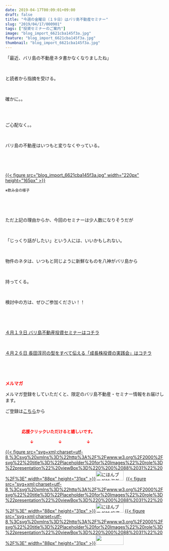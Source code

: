 ```yaml
---
date: 2019-04-17T00:09:01+09:00
draft: false
title: "今週の金曜日（１９日）はバリ島不動産セミナー"
slug: "2019/04/17/000901"
tags: ["投資セミナーのご案内"]
image: "blog_import_6621cba145f3a.jpg"
feature: "blog_import_6621cba145f3a.jpg"
thumbnail: "blog_import_6621cba145f3a.jpg"
---
```

<p>「最近、バリ島の不動産ネタ書かなくなりましたね」</p><p> </p><p>と読者から指摘を受ける。</p><p> </p><p>確かに。。</p><p> </p><p><br/>ご心配なく。。</p><p> </p><p>バリ島の不動産はいつもと変りなくやっている。</p><p> </p><p> </p><p><a href="blog_import_6621cba145f3a.jpg">{{< figure src="blog_import_6621cba145f3a.jpg" width="220px" height="165px" >}}</a></p><p><span style="font-size: 0.83em;">※飲み会の様子</span></p><p> </p><p> </p><p>ただ上記の理由からか、今回のセミナーは少人数になりそうだが</p><p> </p><p>「じっくり話がしたい」という人には、いいかもしれない。</p><p> </p><p>物件のネタは、いつもと同じように新鮮なものを八神がバリ島から</p><p> </p><p>持ってくる。</p><p> </p><p>検討中の方は、ぜひご参加ください！！</p><p> </p><p> </p><p><a href="https://ameblo.jp/baliclub/entry-12450684266.html" target="_blank">４月１９日 バリ島不動産投資セミナーはコチラ</a></p><p> </p><p><a href="https://ameblo.jp/baliclub/entry-12450322392.html" target="_blank">４月２６日 長田淳司の型をすべて伝える「成長株投資の実践会」はコチラ</a></p><p> </p><p> </p><p><span style="font-weight: bold;"><span style="color: rgb(255, 0, 0);">メルマガ</span></span></p><p>メルマガ登録をしていただくと、限定のバリ島不動産・セミナー情報をお届けします。</p><p>ご登録は<a href="f9eeVI" target="_blank">こちら</a>から</p><p style="text-align: center;"> </p><p><font color="#ff0000" size="2"><strong>　　　　応援クリックいただけると嬉しいです。</strong></font></p><p><font color="#ff0000" size="2"><strong>　　　　　　↓　　　　　　↓　　　　　　↓</strong></font></p><p><a href="ranking.html?p_cid=01260127" id="&amp;blogmura_banner">{{< figure src="svg+xml;charset=utf-8,%3Csvg%20xmlns%3D%22http%3A%2F%2Fwww.w3.org%2F2000%2Fsvg%22%20title%3D%22Placeholder%20for%20Images%22%20role%3D%22presentation%22%20viewBox%3D%220%200%2088%2031%22%20%2F%3E" width="88px" height="31px" >}}<noscript><img alt="にほんブログ村 海外生活ブログ バリ島情報へ" border="0" height="31" src="//overseas.blogmura.com/bali/img/bali88_31.gif" width="88"></noscript></a>  <a href="ranking.html?p_cid=01260127" id="&amp;blogmura_banner">{{< figure src="svg+xml;charset=utf-8,%3Csvg%20xmlns%3D%22http%3A%2F%2Fwww.w3.org%2F2000%2Fsvg%22%20title%3D%22Placeholder%20for%20Images%22%20role%3D%22presentation%22%20viewBox%3D%220%200%2088%2031%22%20%2F%3E" width="88px" height="31px" >}}<noscript><img alt="にほんブログ村 投資ブログ 不動産投資へ" border="0" height="31" src="//investment.blogmura.com/hudousantoushi/img/hudousantoushi88_31.gif" width="88"></noscript></a> <a href="link.php?1804582" title="人気ブログランキングへ">{{< figure src="svg+xml;charset=utf-8,%3Csvg%20xmlns%3D%22http%3A%2F%2Fwww.w3.org%2F2000%2Fsvg%22%20title%3D%22Placeholder%20for%20Images%22%20role%3D%22presentation%22%20viewBox%3D%220%200%2088%2031%22%20%2F%3E" width="88px" height="31px" >}}<noscript><img border="0" height="31" src="https://blog.with2.net/img/banner/banner_22.gif" width="88"></noscript></a></p><p> </p>

